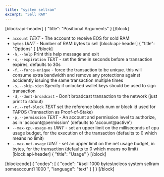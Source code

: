 ```yaml
---
title: "system sellram"
excerpt: "Sell RAM"
---
```

[block:api-header]
{
  "title": "Positional Arguments"
}
[/block]
- `account` _TEXT_ - The account to receive EOS for sold RAM
- `bytes` _UINT_  - Number of RAM bytes to sell
[block:api-header]
{
  "title": "Options"
}
[/block]
- `-h,--help` Print this help message and exit
- `-x,--expiration` _TEXT_ - set the time in seconds before a transaction expires, defaults to 30s
- `-f,--force-unique` - force the transaction to be unique. this will consume extra bandwidth and remove any protections against accidently issuing the same transaction multiple times
- `-s,--skip-sign` Specify if unlocked wallet keys should be used to sign transaction
- `-d,--dont-broadcast` - Don't broadcast transaction to the network (just print to stdout)
- `-r,--ref-block` _TEXT_         set the reference block num or block id used for TAPOS (Transaction as Proof-of-Stake)
- `-p,--permission`  _TEXT_ - An account and permission level to authorize, as in 'account@permission' (defaults to 'account@active')
- `--max-cpu-usage-ms` _UINT_ - set an upper limit on the milliseconds of cpu usage budget, for the execution of the transaction (defaults to 0 which means no limit)
- `--max-net-usage` _UINT_ - set an upper limit on the net usage budget, in bytes, for the transaction (defaults to 0 which means no limit)
[block:api-header]
{
  "title": "Usage"
}
[/block]

[block:code]
{
  "codes": [
    {
      "code": "#sell 1000 bytes\ncleos system sellram someaccount1 1000 ",
      "language": "text"
    }
  ]
}
[/block]